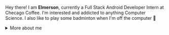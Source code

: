<p>
  
Hey there! I am **Elmerson**, currently a Full Stack Android Developer Intern at Checago Coffee. I'm interested and addicted to anything Computer Science. I also like to play some badminton when I'm off the computer 🏸

<div>
<details>
  <summary>More about me</summary>
- 🚶🏻‍♂️ I'm on a journey to exploring the world of Computer Science field
- 🤓 Constantly learning new languages
- 🤝 Always open to collaboration opportunities to work in a project together
- 🕵️ Visit my LinkedIn to see more details of me [miaxu.co](https://www.linkedin.com/in/elmerson-tedja/)
- 💬 Reach out to me at **etedja2@uic.edu**
</details>
  
</p>
